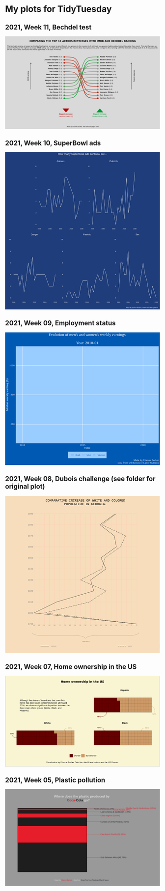 # My plots for TidyTuesday


## 2021, Week 11, Bechdel test

![](R/2021/W11-bechdel-test/bechdel-test.png)

## 2021, Week 10, SuperBowl ads

![](R/2021/W10-superbowl-ads/superbowl-ads.png)

## 2021, Week 09, Employment status

![](R/2021/W09-employed-status/employed_status.gif)

## 2021, Week 08, Dubois challenge (see folder for original plot)

![](R/2021/W08-Dubois-challenge/dubois-challenge-georgia.png)

## 2021, Week 07, Home ownership in the US

![](R/2021/W07-wealth-income/home-ownership.png)

## 2021, Week 05, Plastic pollution

![](R/2021/W05-plastic-pollution/coca_plastic.png)


